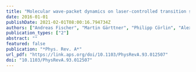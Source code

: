 ```yaml
---
title: "Molecular wave-packet dynamics on laser-controlled transition states"
date: 2016-01-01
publishDate: 2021-02-01T08:00:16.794734Z
authors: ["Andreas Fischer", "Martin Gärttner", "Philipp Cörlin", "Alexander Sperl", "Michael Schönwald", "Tomoya Mizuno", "Giuseppe Sansone", "Arne Senftleben", "Joachim Ullrich", "Bernold Feuerstein", "Thomas Pfeifer", "Robert Moshammer"]
publication_types: ["2"]
abstract: ""
featured: false
publication: "*Phys. Rev. A*"
url_pdf: "https://link.aps.org/doi/10.1103/PhysRevA.93.012507"
doi: "10.1103/PhysRevA.93.012507"
---
```


